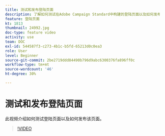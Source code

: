 ```yaml
---
title: 测试和发布登陆页面
description: 了解如何测试在Adobe Campaign Standard中构建的登陆页面以及如何发布该页面。
feature: 登陆页面
kt: 1813
thumbnail: 24992.jpg
doc-type: feature video
activity: use
team: DOC
exl-id: 544587f3-c273-4b1c-b5fd-65213d0c0ea3
role: User
level: Beginner
source-git-commit: 2be2719ddd84490b796d9abc6300376fa896ff0c
workflow-type: tm+mt
source-wordcount: '46'
ht-degree: 30%

---
```


# 测试和发布登陆页面

此视频介绍如何测试登陆页面以及如何发布该页面。

>[!VIDEO](https://video.tv.adobe.com/v/24092?quality=12)
